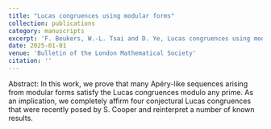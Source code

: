```yaml
---
title: "Lucas congruences using modular forms"
collection: publications
category: manuscripts
excerpt: 'F. Beukers, W.-L. Tsai and D. Ye, Lucas congruences using modular forms, Bulletin of the London Mathematical Society, 57 (2025), 69-78'
date: 2025-01-01
venue: 'Bulletin of the London Mathematical Society'
citation: ''
---
```


Abstract: In this work, we prove that many Apéry-like sequences arising from modular forms satisfy the Lucas congruences modulo any prime. As an implication, we completely affirm four conjectural Lucas congruences that were recently posed by S. Cooper and reinterpret a number of known results.
